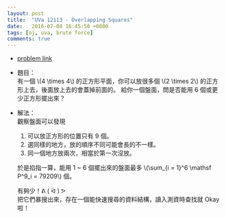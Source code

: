 ```yaml
---
layout: post
title:  "UVa 12113 - Overlapping Squares"
date:   2016-07-04 16:45:50 +0800
tags: [oj, uva, brute force]
comments: true
---
```

*   [problem link](https://uva.onlinejudge.org/index.php?option=com_onlinejudge&Itemid=8&page=show_problem&problem=3265) 
*   題目：  
    有一個 \\(4 \times 4\\) 的正方形平面，你可以放很多個 \\(2 \times 2\\) 的正方形上去，後面放上去的會蓋掉前面的。
    給你一個盤面，問是否能用 6 個或更少正方形擺出來？

*   解法：  
    觀察盤面可以發現
    1.   可以放正方形的位置只有 9 個。
    2.   選同樣的地方，放的順序不同可能會長的不一樣。
    3.   同一個地方放兩次，相當於第一次沒放。

    於是掐指一算，能用 1 ~ 6 個擺出來的盤面最多 \\(\sum_{i = 1}^6 \mathsf P^9_i = 79209\\) 個。

    有夠少！ᕕ ( ᐛ ) ᕗ  
    把它們暴搜出來，存在一個能快速搜尋的資料結構，讀入測資時查找就 Okay 啦！

<script src="https://gist-it.appspot.com/https://github.com/prprprpony/oj/blob/master/uva/12113.cpp"></script>
